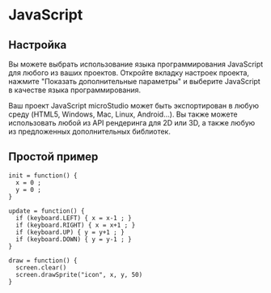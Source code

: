 # JavaScript

## Настройка

Вы можете выбрать использование языка программирования JavaScript для любого из ваших проектов. Откройте вкладку настроек проекта, нажмите "Показать дополнительные параметры" и выберите JavaScript в качестве языка программирования.

Ваш проект JavaScript microStudio может быть экспортирован в любую среду (HTML5, Windows, Mac, Linux, Android...). Вы также можете использовать любой из API рендеринга для 2D или 3D, а также любую из предложенных дополнительных библиотек.

## Простой пример

```
init = function() {
  x = 0 ;
  y = 0 ;
}

update = function() {
  if (keyboard.LEFT) { x = x-1 ; }
  if (keyboard.RIGHT) { x = x+1 ; }
  if (keyboard.UP) { y = y+1 ; }
  if (keyboard.DOWN) { y = y-1 ; }
}

draw = function() {
  screen.clear()
  screen.drawSprite("icon", x, y, 50)
}
```